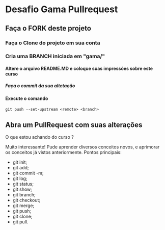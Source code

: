 # Desafio Gama Pullrequest

## Faça o FORK deste projeto

### Faça o Clone do projeto em sua conta

### Cria uma BRANCH iniciada em "gama/"

#### Altere o arquivo README.MD e coloque suas impressões sobre este curso

##### Faça o commit da sua altetação

#### Execute o comando

`git push --set-upstream <remote> <branch>`

## Abra um PullRequest com suas alterações

O que estou achando do curso ?

Muito interessante! Pude aprender diversos conceitos novos, e aprimorar os conceitos já vistos anteriormente.
 Pontos principais:
 - git init;
 - git add;
 - git commit -m;
 - git log;
 - git status;
 - git show;
 - git branch;
 - git checkout;
 - git merge;
 - git push;
 - git clone;
 - git pull.

